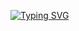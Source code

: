 <a href="https://git.io/typing-svg"><img src="https://readme-typing-svg.demolab.com?font=Fira+Code&pause=1000&width=435&lines=my+name+is+deidine;i'am+a develloper+in+php+mysql+java+cpp+c+javascript+dart" alt="Typing SVG" /></a>
